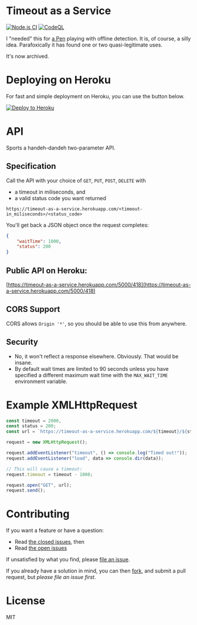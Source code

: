 # Timeout as a Service

[![Node.js CI](https://github.com/michaelsanford/timeout-as-a-service/actions/workflows/node.js.yml/badge.svg)](https://github.com/michaelsanford/timeout-as-a-service/actions/workflows/node.js.yml) 
[![CodeQL](https://github.com/michaelsanford/timeout-as-a-service/actions/workflows/codeql-analysis.yml/badge.svg)](https://github.com/michaelsanford/timeout-as-a-service/actions/workflows/codeql-analysis.yml)

I "needed" this for [a Pen](https://codepen.io/msanford/pen/GmGgBx) playing with offline detection. It is, of course, a silly idea. Parafoxically it has found one or two quasi-legitimate uses.

It's now archived.

# Deploying on Heroku
For fast and simple deployment on Heroku, you can use the button below.

[![Deploy to Heroku](https://www.herokucdn.com/deploy/button.png)](https://heroku.com/deploy)

# API

Sports a handeh-dandeh two-parameter API.

## Specification

Call the API with your choice of `GET`, `PUT`, `POST`, `DELETE` with
- a timeout in miliseconds, and
- a valid status code you want returned

```
https://timeout-as-a-service.herokuapp.com/<timeout-in_miliseconds>/<status_code>
```

You'll get back a JSON object once the request completes:

```json
{
    "waitTime": 1000,
    "status": 200
}
```

## Public API on Heroku:

[https://timeout-as-a-service.herokuapp.com/5000/418](https://timeout-as-a-service.herokuapp.com/5000/418)

## CORS Support

CORS allows `Origin '*'`, so you should be able to use this from anywhere.

## Security

- No, it won't reflect a response elsewhere. Obviously. That would be insane.
- By default wait times are limited to 90 seconds unless you have specified a different maximum wait time with the `MAX_WAIT_TIME` environment variable.

# Example XMLHttpRequest

```javascript
const timeout = 2000,
const status = 200;
const url = `https://timeout-as-a-service.herokuapp.com/${timeout}/${status}`;

request = new XMLHttpRequest();

request.addEventListener("timeout", () => console.log("Timed out!"));
request.addEventListener("load", data => console.dir(data));

// This will cause a timeout:
request.timeout = timeout - 1000;

request.open("GET", url);
request.send();
```

# Contributing

If you want a feature or have a question:
- Read [the closed issues](https://github.com/michaelsanford/timeout-as-a-service/issues?q=is%3Aissue+is%3Aclosed), then
- Read [the open issues](https://github.com/michaelsanford/timeout-as-a-service/issues/)

If unsatisfied by what you find, please [file an issue](https://github.com/michaelsanford/timeout-as-a-service/issues/new).

If you already have a solution in mind, you can then [fork](https://github.com/michaelsanford/timeout-as-a-service#fork-destination-box),  and submit a pull request, but *please file an issue first*.

# License

MIT
